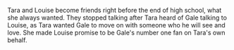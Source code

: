 Tara and Louise become friends right before the end of high school, what she always wanted. They stopped talking after Tara heard of Gale talking to Louise, as Tara wanted Gale to move on with someone who he will see and love. She made Louise promise to be Gale's number one fan on Tara's own behalf.